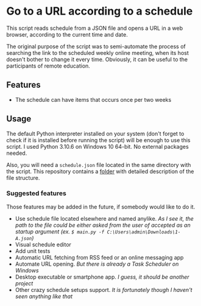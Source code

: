 # Go to a URL according to a schedule

This script reads schedule from a JSON file and opens a URL in a web browser, according to the current time and date.

The original purpose of the script was to semi-automate the process of searching the link to the scheduled weekly online meeting, when its host doesn't bother to change it every time. Obviously, it can be useful to the participants of remote education.

## Features
* The schedule can have items that occurs once per two weeks

## Usage

The default Python interpreter installed on your system (don't forget to check if it is installed before running the script) will be enough to use this script. I used Python 3.10.6 on Windows 10 64-bit. No external packages needed.

Also, you will need a `schedule.json` file located in the same directory with the script. This repository contains a [folder](schedule_examples) with detailed description of the file structure.

### Suggested features

Those features may be added in the future, if somebody would like to do it.

* Use schedule file located elsewhere and named anylike. *As I see it, the path to the file could be either asked from the user of accepted as an startup argument (ex. `$ main.py -f C:\Users\admin\Downloads\1-A.json`)*  
* Visual schedule editor
* Add unit tests
* Automatic URL fetching from RSS feed or an online messaging app
* Automate URL opening. *But there is already a Task Scheduler on Windows*
* Desktop executable or smartphone app. *I guess, it should be another project*
* Other crazy schedule setups support. *It is fortunately though I haven't seen anything like that*